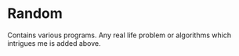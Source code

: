 # Random
Contains various programs.
Any real life problem or algorithms which intrigues me is added above.  
